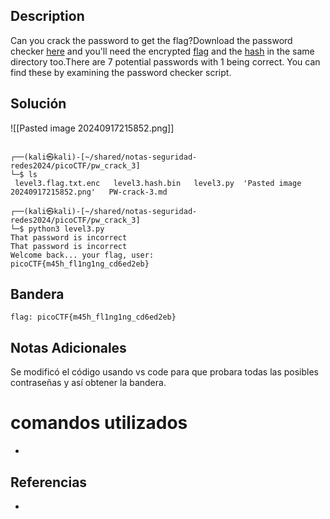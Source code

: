 ## Description
Can you crack the password to get the flag?Download the password checker [here](https://artifacts.picoctf.net/c/17/level3.py) and you'll need the encrypted [flag](https://artifacts.picoctf.net/c/17/level3.flag.txt.enc) and the [hash](https://artifacts.picoctf.net/c/17/level3.hash.bin) in the same directory too.There are 7 potential passwords with 1 being correct. You can find these by examining the password checker script.
## Solución
![[Pasted image 20240917215852.png]]
```shell

┌──(kali㉿kali)-[~/shared/notas-seguridad-redes2024/picoCTF/pw_crack_3]
└─$ ls
 level3.flag.txt.enc   level3.hash.bin   level3.py  'Pasted image 20240917215852.png'   PW-crack-3.md
                                                                                                                             
┌──(kali㉿kali)-[~/shared/notas-seguridad-redes2024/picoCTF/pw_crack_3]
└─$ python3 level3.py 
That password is incorrect
That password is incorrect
Welcome back... your flag, user:
picoCTF{m45h_fl1ng1ng_cd6ed2eb}

```
## Bandera
```shell
flag: picoCTF{m45h_fl1ng1ng_cd6ed2eb}
```
## Notas Adicionales
Se modificó el código usando vs code para que probara todas las posibles contraseñas y así obtener la bandera.

# comandos utilizados
-  
## Referencias
- 